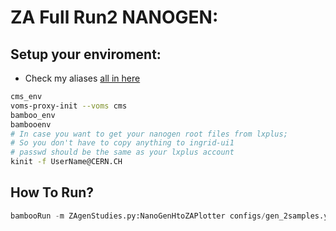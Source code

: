 # ZA Full Run2 NANOGEN:
## Setup your enviroment:
- Check my aliases [all in here](https://github.com/kjaffel/ZA_FullAnalysis#environment-setup-always-) 
```bash
cms_env
voms-proxy-init --voms cms
bamboo_env
bambooenv
# In case you want to get your nanogen root files from lxplus;
# So you don't have to copy anything to ingrid-ui1
# passwd should be the same as your lxplus account
kinit -f UserName@CERN.CH
```
## How To Run?
```python
bambooRun -m ZAgenStudies.py:NanoGenHtoZAPlotter configs/gen_2samples.yml -o test
```
